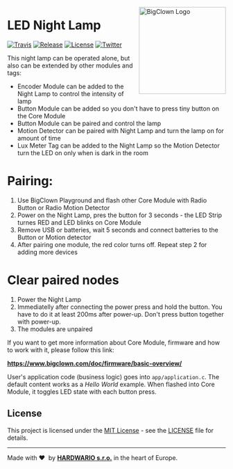 <a href="https://www.bigclown.com/"><img src="https://bigclown.sirv.com/logo.png" width="200" alt="BigClown Logo" align="right"></a>

# LED Night Lamp

[![Travis](https://img.shields.io/travis/bigclownlabs/bcf-skeleton/master.svg)](https://travis-ci.org/bigclownlabs/bcf-skeleton)
[![Release](https://img.shields.io/github/release/bigclownlabs/bcf-skeleton.svg)](https://github.com/bigclownlabs/bcf-skeleton/releases)
[![License](https://img.shields.io/github/license/bigclownlabs/bcf-skeleton.svg)](https://github.com/bigclownlabs/bcf-skeleton/blob/master/LICENSE)
[![Twitter](https://img.shields.io/twitter/follow/BigClownLabs.svg?style=social&label=Follow)](https://twitter.com/BigClownLabs)

This night lamp can be operated alone, but also can be extended by other modules and tags:

* Encoder Module can be added to the Night Lamp to control the intensity of lamp
* Button Module can be added so you don't have to press tiny button on the Core Module
* Button Module can be paired and control the lamp
* Motion Detector can be paired with Night Lamp and turn the lamp on for amount of time
* Lux Meter Tag can be added to the Night Lamp so the Motion Detector turn the LED on only when is dark in the room

# Pairing:

1. Use BigClown Playground and flash other Core Module with Radio Button or Radio Motion Detector
2. Power on the Night Lamp, pres the button for 3 seconds - the LED Strip turnes RED and LED blinks on Core Module
3. Remove USB or batteries, wait 5 seconds and connect batteries to the Button or Motion detector
4. After pairing one module, the red color turns off. Repeat step 2 for adding more devices

# Clear paired nodes

1. Power the Night Lamp
2. Immediatelly after connecting the power press and hold the button. You have to do it at least 200ms after power-up. Don't press button together with power-up.
3. The modules are unpaired


If you want to get more information about Core Module, firmware and how to work with it, please follow this link:

**https://www.bigclown.com/doc/firmware/basic-overview/**

User's application code (business logic) goes into `app/application.c`.
The default content works as a *Hello World* example.
When flashed into Core Module, it toggles LED state with each button press.

## License

This project is licensed under the [MIT License](https://opensource.org/licenses/MIT/) - see the [LICENSE](LICENSE) file for details.

---

Made with &#x2764;&nbsp; by [**HARDWARIO s.r.o.**](https://www.hardwario.com/) in the heart of Europe.
